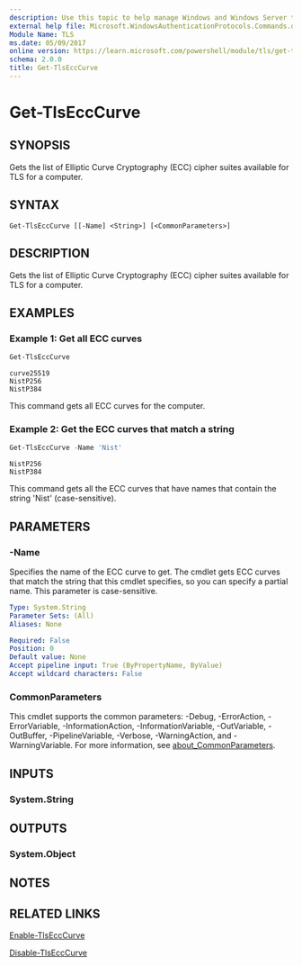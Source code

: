 ```yaml
---
description: Use this topic to help manage Windows and Windows Server technologies with Windows PowerShell.
external help file: Microsoft.WindowsAuthenticationProtocols.Commands.dll-Help.xml
Module Name: TLS
ms.date: 05/09/2017
online version: https://learn.microsoft.com/powershell/module/tls/get-tlsecccurve?view=windowsserver2019-ps&wt.mc_id=ps-gethelp
schema: 2.0.0
title: Get-TlsEccCurve
---
```

# Get-TlsEccCurve

## SYNOPSIS
Gets the list of Elliptic Curve Cryptography (ECC) cipher suites available for TLS for a computer.

## SYNTAX

```
Get-TlsEccCurve [[-Name] <String>] [<CommonParameters>]
```

## DESCRIPTION

Gets the list of Elliptic Curve Cryptography (ECC) cipher suites available for TLS for a computer.

## EXAMPLES

### Example 1: Get all ECC curves

```powershell
Get-TlsEccCurve
```

```output
curve25519
NistP256
NistP384
```

This command gets all ECC curves for the computer.

### Example 2: Get the ECC curves that match a string

```powershell
Get-TlsEccCurve -Name 'Nist'
```

```output
NistP256
NistP384
```

This command gets all the ECC curves that have names that contain the string 'Nist'
(case-sensitive).

## PARAMETERS

### -Name

Specifies the name of the ECC curve to get. The cmdlet gets ECC curves that match the string that
this cmdlet specifies, so you can specify a partial name. This parameter is case-sensitive.

```yaml
Type: System.String
Parameter Sets: (All)
Aliases: None

Required: False
Position: 0
Default value: None
Accept pipeline input: True (ByPropertyName, ByValue)
Accept wildcard characters: False
```

### CommonParameters

This cmdlet supports the common parameters: -Debug, -ErrorAction, -ErrorVariable,
-InformationAction, -InformationVariable, -OutVariable, -OutBuffer, -PipelineVariable, -Verbose,
-WarningAction, and -WarningVariable. For more information, see
[about_CommonParameters](https://go.microsoft.com/fwlink/?LinkID=113216).

## INPUTS

### System.String

## OUTPUTS

### System.Object

## NOTES

## RELATED LINKS

[Enable-TlsEccCurve](Enable-TlsEccCurve.md)

[Disable-TlsEccCurve](Disable-TlsEccCurve.md)
